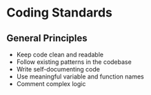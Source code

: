 # Coding Standards

## General Principles
- Keep code clean and readable
- Follow existing patterns in the codebase
- Write self-documenting code
- Use meaningful variable and function names
- Comment complex logic
